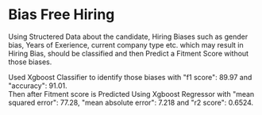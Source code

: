 # Bias Free Hiring
 Using Structered Data about the candidate, Hiring Biases such as gender bias, Years of Exerience, current company type etc. which may result in Hiring Bias, should be classified and then Predict a Fitment Score without those biases.

Used Xgboost Classifier to identify those biases with "f1 score": 89.97 and "accuracy": 91.01.  
Then after Fitment score is Predicted Using Xgboost Regressor with "mean squared error": 77.28, "mean absolute error": 7.218 and "r2 score": 0.6524.
